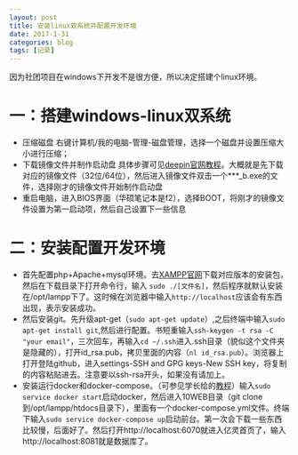 ```yaml
---
layout: post
title: 安装linux双系统并配置开发环境
date: 2017-1-31
categories: blog
tags: [记录]
---
```


因为社团项目在windows下开发不是很方便，所以决定搭建个linux环境。

# 一：搭建windows-linux双系统

* 压缩磁盘  右键计算机/我的电脑-管理-磁盘管理，选择一个磁盘并设置压缩大小进行压缩；
* 下载镜像文件并制作启动盘 具体步骤可见[deepin官网教程](https://www.deepin.org/installation/)。大概就是先下载对应的镜像文件（32位/64位），然后进入镜像文件双击一个***_b.exe的文件，选择刚才的镜像文件开始制作启动盘
* 重启电脑，进入BIOS界面（华硕笔记本是f2），选择BOOT，将刚才的镜像文件设置为第一启动项，然后自己设置下一些信息

# 二：安装配置开发环境

* 首先配置php+Apache+mysql环境。去[XAMPP官网](https://www.apachefriends.org/zh_cn/download.html)下载对应版本的安装包，然后在下载目录下打开命令行，输入 ```sudo ./[文件名]```，然后程序就默认安装在/opt/lampp下了。这时候在浏览器中输入```http://localhost```应该会有东西出现，表示安装成功。
* 然后安装git。先升级apt-get（```sudo apt-get update```）,之后终端中输入```sudo apt-get install git```,然后进行配置。书短重输入```ssh-keygen -t rsa -C "your email"```，三次回车，再输入```cd ~/.ssh```进入.ssh目录（貌似这个文件夹是隐藏的），打开id_rsa.pub，拷贝里面的内容（```nl id_rsa.pub```）。浏览器上打开登陆github，进入settings-SSH and GPG keys-New SSH key，将复制的内容粘贴进去。注意要以ssh-rsa开头，如果没有请加上。
* 安装运行docker和docker-compose。（可参见学长给的[教程](http://www.jianshu.com/p/0b3d8d264414)）输入```sudo service docker start```启动docker，然后进入10WEB目录（git clone到/opt/lampp/htdocs目录下），里面有一个docker-compose.yml文件。终端下输入```sudo service docker-compose up```启动前台。第一次会下载一些东西比较慢，后面好了。然后打开http://localhost:6070就进入亿灵首页了，输入http://localhost:8081就是数据库了。
